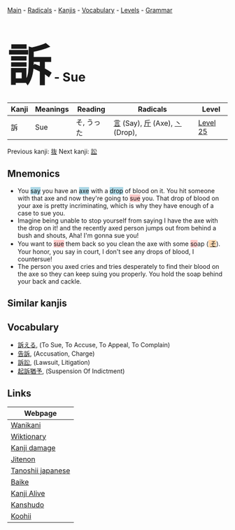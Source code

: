 <style> bigfont {font-size: 100px}</style>
[Main](../index.md) -
[Radicals](../radicals.md) -
[Kanjis](../kanjis.md) -
[Vocabulary](../vocabulary.md) -
[Levels](../levels.md) -
[Grammar](../grammar.md)
# <bigfont> 訴</bigfont> - Sue 

| Kanji | Meanings | Reading | Radicals | Level |
| --- | --- | --- | --- | --- |
| 訴 | Sue | そ, うった | [言](../radicals/言.md) (Say), [斤](../radicals/斤.md) (Axe), [丶](../radicals/丶.md) (Drop),  | [Level 25](../levels/wk_level25.md) |

Previous kanji: [抜](抜.md) Next kanji: [訟](訟.md) 

## Mnemonics
 * You <span style="background-color:#ADD8E6"> say</span> you have an <span style="background-color:#ADD8E6"> axe</span> with a <span style="background-color:#ADD8E6"> drop</span> of blood on it. You hit someone with that axe and now they're going to <span style="background-color:#ffcccb"> sue</span> you. That drop of blood on your axe is pretty incriminating, which is why they have enough of a case to sue you.
* Imagine being unable to stop yourself from saying I have the axe with the drop on it! and the recently axed person jumps out from behind a bush and shouts, Aha! I'm gonna sue you!
* You want to <span style="background-color:#ffcccb"> sue</span> them back so you clean the axe with some <span style="background-color:#ffcccb"> so</span>ap (<span style="background-color:#fed8b1"> [そ](https://jisho.org/search/そ)</span>). Your honor, you say in court, I don't see any drops of blood, I countersue!
* The person you axed cries and tries desperately to find their blood on the axe so they can keep suing you properly. You hold the soap behind your back and cackle.


## Similar kanjis
 


## Vocabulary
 * [訴える](../vocabulary/訴.md), (To Sue, To Accuse, To Appeal, To Complain)
* [告訴](../vocabulary/訴.md), (Accusation, Charge)
* [訴訟](../vocabulary/訴.md), (Lawsuit, Litigation)
* [起訴猶予](../vocabulary/訴.md), (Suspension Of Indictment)



## Links 

| Webpage |
| --- |
| [Wanikani          ](https://www.wanikani.com/kanji/訴) |
| [Wiktionary        ](https://en.wiktionary.org/wiki/訴) |
| [Kanji damage      ](http://www.kanjidamage.com/kanji/search?utf8=✓&q=訴) |
| [Jitenon           ](https://jitenon.com/kanji/訴) |
| [Tanoshii japanese ](https://www.tanoshiijapanese.com/dictionary/kanji.cfm?k=訴) |
| [Baike             ](https://baike.baidu.com/item/訴) |
| [Kanji Alive       ](https://app.kanjialive.com/訴) |
| [Kanshudo          ](https://www.kanshudo.com/searchmn?q=訴) |
| [Koohii            ](https://kanji.koohii.com/study/kanji/訴) |
